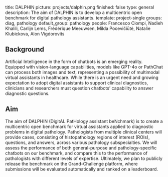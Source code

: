 title: DALPHIN
picture: projects/dalphin.png
finished: false
type: general
description: The aim of DALPHIN is to develop a multicentric open benchmark for digital pathology assistants.
template: project-single
groups: diag, pathology
default_group: pathology
people: Francesco Ciompi, Nadieh Khalili, Carlijn Lems, Frédérique Meeuwsen, Milda Pocevičiūtė, Natalie Klubickova, Alon Vigdorovits

## Background
Artificial Intelligence in the form of chatbots is an emerging reality. Equipped with vision-language capabilities, models like GPT-4o or PathChat can process both images and text, representing a possibility of multimodal virtual assistants in healthcare. While there is an urgent need and growing expectation to adopt digital assistants to support clinical diagnostics, clinicians and researchers must question chatbots’ capability to answer diagnostic questions.

## Aim
The aim of DALPHIN (DigitAL PatHology assIstant beNchmark) is to create a multicentric open benchmark for virtual assistants applied to diagnostic problems in digital pathology. Pathologists from multiple clinical centers will provide cases, consisting of histopathology regions of interest (ROIs), questions, and answers, across various pathology subspecialties. We will assess the performance of both general-purpose and pathology-specific chatbots on our benchmark, and compare this to the performance of pathologists with different levels of expertise. Ultimately, we plan to publicly release the benchmark on the Grand-Challenge platform, where submissions will be evaluated automatically and ranked on a leaderboard.
